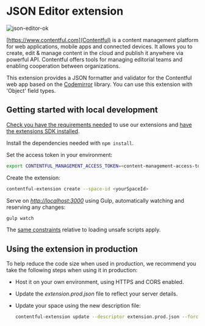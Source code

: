 # JSON Editor extension

![json-editor-ok](http://contentful.github.io/extensions/assets/json-editor.png)

[https://www.contentful.com](Contentful) is a content management platform for web applications, mobile apps and connected devices. It allows you to create, edit & manage content in the cloud and publish it anywhere via powerful API. Contentful offers tools for managing editorial teams and enabling cooperation between organizations.

This extension provides a JSON formatter and validator for the Contentful web app based on the [Codemirror](http://codemirror.net) library. You can use this extension with 'Object' field types.

## Getting started with local development

[Check you have the requirements needed](../README.md#extensions-samples) to use our extensions and [have the extensions SDK installed](https://github.com/contentful/ui-extensions-sdk).

Install the dependencies needed with `npm install`.

Set the access token in your environment:

```bash
export CONTENTFUL_MANAGEMENT_ACCESS_TOKEN=<content-management-access-token>
```

Create the extension:

```bash
contentful-extension create --space-id <yourSpaceId>
```

Serve on _<http://localhost:3000>_ using Gulp, automatically watching and reserving any changes:

```bash
gulp watch
```

The [same constraints](../README.md) relative to loading unsafe scripts apply.

## Using the extension in production

To help reduce the code size when used in production, we recommend you take the following steps when using it in production:

- Host it on your own environment, using HTTPS and CORS enabled.
- Update the _extension.prod.json_ file to reflect your server details.
- Update your space using the new description file:

  ```bash
  contentful-extension update --descriptor extension.prod.json --force --space-id <yourSpaceId>
  ```
